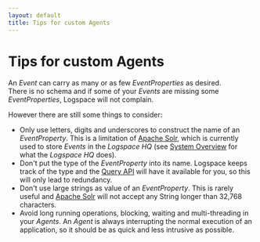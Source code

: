 ```yaml
---
layout: default
title: Tips for custom Agents
---
```


# Tips for custom Agents

An *Event* can carry as many or as few *EventProperties* as desired.<br/>
There is no schema and if some of your *Events* are missing some *EventProperties*, Logspace will not complain.

However there are still some things to consider:

* Only use letters, digits and underscores to construct the name of an *EventProperty*. This is a limitation of [Apache Solr](http://lucene.apache.org/solr/), which is currently used to store *Events* in the *Logspace HQ* (see [System Overview](/system-overview) for what the *Logspace HQ* does).
* Don't put the type of the *EventProperty* into its name. Logspace keeps track of the type and the [Query API](/query-api) will have it available for you, so this will only lead to redundancy.
* Don't use large strings as value of an *EventProperty*. This is rarely useful and [Apache Solr](http://lucene.apache.org/solr/) will not accept any String longer than 32,768 characters.
* Avoid long running operations, blocking, waiting and multi-threading in your *Agents*. An *Agent* is always interrupting the normal execution of an application, so it should be as quick and less intrusive as possible.
